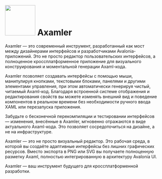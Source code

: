 # <img width="100" heigth="100" src="https://github.com/user-attachments/assets/19a3eba4-dba0-470f-b64a-dd730a331a43"/> Axamler
Axamler — это современный инструмент, разработанный как мост между дизайнерами интерфейсов и разработчиками Avalonia-приложений. Это не просто редактор пользовательских интерфейсов, а полноценное кроссплатформенное приложение для визуального конструирования и моментальной генерации Axaml-кода.

Axamler позволяет создавать интерфейсы с помощью мыши, манипулируя кнопками, текстовыми блоками, панелями и другими элементами управления, при этом автоматически генерируя чистый, читаемый Axaml-код. Благодаря встроенной системе отображения и редактирования свойств вы можете изменять внешний вид и поведение компонентов в реальном времени без необходимости ручного ввода XAML или перезапуска приложения.

Забудьте о бесконечной перекомпиляции и тестировании интерфейсов — изменения, внесённые в Axamler, мгновенно отражаются в виде актуального Axaml-кода. Это позволяет сосредоточиться на дизайне, а не на инфраструктуре.

Axamler — это не просто визуальный редактор. Это рабочая среда, в которой вы создаёте адаптивные интерфейсы без лишних графических ресурсов. Вместо экспорта в PNG или SVG вы получаете полноценную разметку Axaml, полностью интегрированную в архитектуру Avalonia UI.

Axamler — ваш инструмент будущего для кроссплатформенной разработки.
